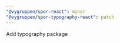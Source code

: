```yaml
---
"@vygruppen/spor-react": minor
"@vygruppen/spor-typography-react": patch
---
```


Add typography package
